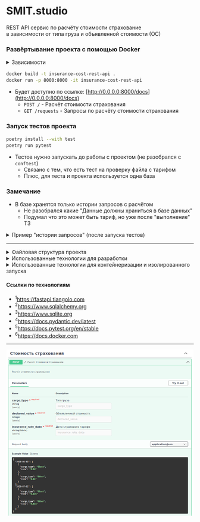 # SMIT.studio

REST API сервис по расчёту стоимости страхование<br />
в зависимости от типа груза и объявленной стоимости (ОС)

### Развёртывание проекта с помощью Docker
<details>
<summary>Зависимости</summary>
<pre>
docker --version    # Docker version 27.3.1, build ce12230
poetry -V           # Poetry (version 1.8.3)
python -V           # Python 3.11.6
pytest -V           # pytest 8.3.3
</pre>
</details>

```bash
docker build -t insurance-cost-rest-api .
docker run -p 8000:8000 -it insurance-cost-rest-api
```
- Будет доступно по ссылке: [http://0.0.0.0:8000/docs](http://0.0.0.0:8000/docs)
  - `POST /` - Расчёт стоимости страхования
  - `GET /requests` - Запросы по расчёту стоимости страхования

### Запуск тестов проекта
```bash
poetry install --with test
poetry run pytest
```
- Тестов нужно запускать до работы с проектом (не разобрался с `conftest`)
  - Связано с тем, что есть тест на проверку файла с тарифом
  - Плюс, для теста и проекта используется одна база

### Замечание
- В базе хранятся только истории запросов с расчётом
  - Не разобрался какие "Данные должны храниться в базе данных"
  - Подумал что это может быть тариф, но уже после "выполнение" ТЗ

<details>
<summary>Пример "истории запросов" (после запуска тестов)</summary>
<pre>
[
  {
    "id": 3,
    "cargo_type": "Glass",
    "declared_value": 33.45,
    "cost_of_insurance": 1.338,
    "insurance_rate_date": "2020-06-01",
    "insurance_rate": 0.04,
    "request_dt": "2024-11-19T10:20:27.479731",
    "response_dt": "2024-11-19T10:20:27.479876"
  },
  {
    "id": 2,
    "cargo_type": "Glass",
    "declared_value": 33.45,
    "cost_of_insurance": 1.338,
    "insurance_rate_date": "2020-06-01",
    "insurance_rate": 0.04,
    "request_dt": "2024-11-19T10:20:27.474687",
    "response_dt": "2024-11-19T10:20:27.474782"
  },
  {
    "id": 1,
    "cargo_type": "Glass",
    "declared_value": 33.45,
    "cost_of_insurance": 0.335,
    "insurance_rate_date": "2020-06-01",
    "insurance_rate": 0.01,
    "request_dt": "2024-11-19T10:20:27.464233",
    "response_dt": "2024-11-19T10:20:27.464301"
  }
]
</pre>
</details>

---

<details>
<summary>Файловая структура проекта</summary>
<pre>
tree -a -I "__pycache__|__init__.py|.idea|.pytest_cache|data" --dirsfirst
.
├── src
│   ├── core
│   │   ├── config.py
│   │   ├── dependencies.py
│   │   ├── lifespan.py
│   │   └── schemas.py
│   ├── database
│   │   ├── app.py
│   │   ├── crud.py
│   │   └── models.py
│   ├── static
│   │   └── sqlite3.db
│   ├── app.py
│   └── utils.py
├── tests
│   ├── conftest.py
│   └── test_app.py
├── Dockerfile
├── .dockerignore
├── .gitignore
├── poetry.lock
├── pyproject.toml
└── README.md
</pre>
</details>

<details>
<summary>Использованные технологии для разработки</summary>
<ul>
  <li>FastAPI<sup>1</sup></li>
  <li>SQLAlchemy<sup>2</sup></li>
  <li>sqlite3<sup>3</sup></li>
  <li>Pydantic<sup>4</sup></li>
  <li>pytest<sup>5</sup></li>
</ul>
</details>

<details>
<summary>Использованные технологии для контейнеризации и изолированного запуска</summary>
<ul>
  <li>Docker<sup>6</sup></li>
</ul>
</details>

#### Ссылки по технологиям
- <sup>1</sup>https://fastapi.tiangolo.com
- <sup>2</sup>https://www.sqlalchemy.org
- <sup>3</sup>https://www.sqlite.org
- <sup>4</sup>https://docs.pydantic.dev/latest
- <sup>5</sup>https://docs.pytest.org/en/stable
- <sup>6</sup>https://docs.docker.com

---
<p align="center"><img src="./data/rest-api.png" /></p>
